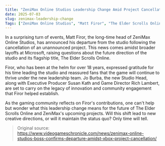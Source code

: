 ```yaml
---
title: "ZeniMax Online Studios Leadership Change Amid Project Cancellation"
date: 2025-07-03
slug: zenimax-leadership-change
Tags: ["ZeniMax Online Studios", "Matt Firor", "The Elder Scrolls Online", "Xbox"]
---
```


In a surprising turn of events, Matt Firor, the long-time head of ZeniMax Online Studios, has announced his departure from the studio following the cancellation of an unannounced project. This news comes amidst broader layoffs at Microsoft, raising questions about the future direction of the studio and its flagship title, The Elder Scrolls Online.

Firor, who has been at the helm for over 18 years, expressed gratitude for his time leading the studio and reassured fans that the game will continue to thrive under the new leadership team. Jo Burba, the new Studio Head, along with Executive Producer Susan Kath and Game Director Rich Lambert, are set to carry on the legacy of innovation and community engagement that Firor helped establish.

As the gaming community reflects on Firor's contributions, one can't help but wonder what this leadership change means for the future of The Elder Scrolls Online and ZeniMax's upcoming projects. Will this shift lead to new creative directions, or will it maintain the status quo? Only time will tell.
> Original source: https://www.videogameschronicle.com/news/zenimax-online-studios-boss-confirms-departure-amidst-xbox-project-cancellation/
